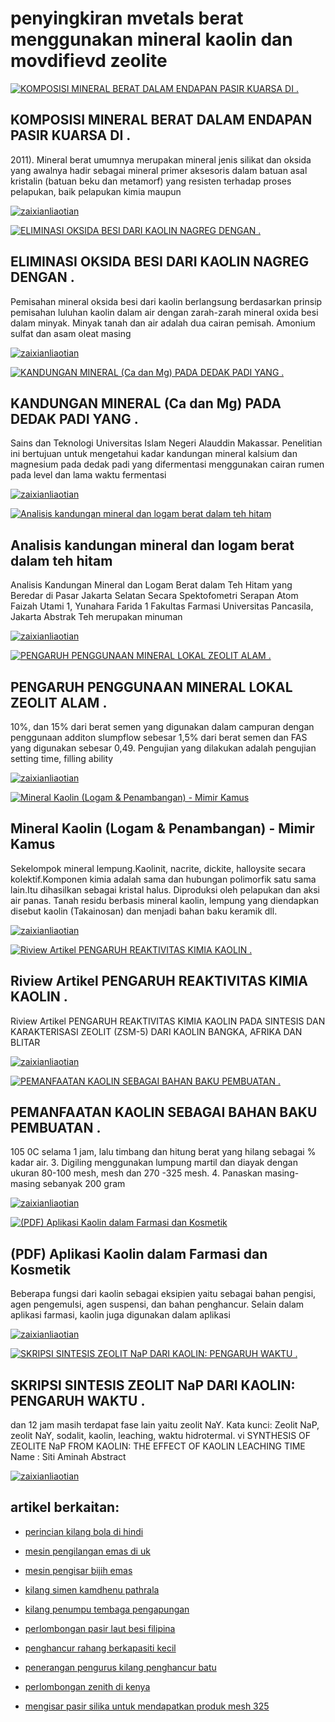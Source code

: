 # penyingkiran mvetals berat menggunakan mineral kaolin dan movdifievd zeolite
<a href="https://mnn.zoosnet.net/LR/Chatpre.aspx?id=MNN94995150&p=https://topgrinding.com/" target="_blank">![KOMPOSISI MINERAL BERAT DALAM ENDAPAN PASIR KUARSA DI .](https://github.com/technlg/images/blob/main/24.jpg)</a>
## KOMPOSISI MINERAL BERAT DALAM ENDAPAN PASIR KUARSA DI .
2011). Mineral berat umumnya merupakan mineral jenis silikat dan oksida yang awalnya hadir sebagai mineral primer aksesoris dalam batuan asal kristalin (batuan beku dan metamorf) yang resisten terhadap proses pelapukan, baik pelapukan kimia maupun
<a href="https://mnn.zoosnet.net/LR/Chatpre.aspx?id=MNN94995150&p=https://topgrinding.com/" target="_blank"><img src="https://github.com/technlg/images/raw/main/chat11.jpg" alt="zaixianliaotian"/></a><a href="//whatsapp.shibangsoft.com/WhatsApp.php" ><img src="https://github.com/technlg/images/raw/main/chat11.png" alt=""></a>
<a href="https://mnn.zoosnet.net/LR/Chatpre.aspx?id=MNN94995150&p=https://topgrinding.com/" target="_blank">![ELIMINASI OKSIDA BESI DARI KAOLIN NAGREG DENGAN .](https://github.com/technlg/images/blob/main/15.jpg)</a>
## ELIMINASI OKSIDA BESI DARI KAOLIN NAGREG DENGAN .
Pemisahan mineral oksida besi dari kaolin berlangsung berdasarkan prinsip pemisahan luluhan kaolin dalam air dengan zarah-zarah mineral oxida besi dalam minyak. Minyak tanah dan air adalah dua cairan pemisah. Amonium sulfat dan asam oleat masing
<a href="https://mnn.zoosnet.net/LR/Chatpre.aspx?id=MNN94995150&p=https://topgrinding.com/" target="_blank"><img src="https://github.com/technlg/images/raw/main/chat11.jpg" alt="zaixianliaotian"/></a><a href="//whatsapp.shibangsoft.com/WhatsApp.php" ><img src="https://github.com/technlg/images/raw/main/chat11.png" alt=""></a>
<a href="https://mnn.zoosnet.net/LR/Chatpre.aspx?id=MNN94995150&p=https://topgrinding.com/" target="_blank">![KANDUNGAN MINERAL (Ca dan Mg) PADA DEDAK PADI YANG .](https://github.com/technlg/images/blob/main/18.jpg)</a>
## KANDUNGAN MINERAL (Ca dan Mg) PADA DEDAK PADI YANG .
Sains dan Teknologi Universitas Islam Negeri Alauddin Makassar. Penelitian ini bertujuan untuk mengetahui kadar kandungan mineral kalsium dan magnesium pada dedak padi yang difermentasi menggunakan cairan rumen pada level dan lama waktu fermentasi
<a href="https://mnn.zoosnet.net/LR/Chatpre.aspx?id=MNN94995150&p=https://topgrinding.com/" target="_blank"><img src="https://github.com/technlg/images/raw/main/chat11.jpg" alt="zaixianliaotian"/></a><a href="//whatsapp.shibangsoft.com/WhatsApp.php" ><img src="https://github.com/technlg/images/raw/main/chat11.png" alt=""></a>
<a href="https://mnn.zoosnet.net/LR/Chatpre.aspx?id=MNN94995150&p=https://topgrinding.com/" target="_blank">![Analisis kandungan mineral dan logam berat dalam teh hitam](https://github.com/technlg/images/blob/main/24.jpg)</a>
## Analisis kandungan mineral dan logam berat dalam teh hitam
Analisis Kandungan Mineral dan Logam Berat dalam Teh Hitam yang Beredar di Pasar Jakarta Selatan Secara Spektofometri Serapan Atom Faizah Utami 1, Yunahara Farida 1 Fakultas Farmasi Universitas Pancasila, Jakarta Abstrak Teh merupakan minuman
<a href="https://mnn.zoosnet.net/LR/Chatpre.aspx?id=MNN94995150&p=https://topgrinding.com/" target="_blank"><img src="https://github.com/technlg/images/raw/main/chat11.jpg" alt="zaixianliaotian"/></a><a href="//whatsapp.shibangsoft.com/WhatsApp.php" ><img src="https://github.com/technlg/images/raw/main/chat11.png" alt=""></a>
<a href="https://mnn.zoosnet.net/LR/Chatpre.aspx?id=MNN94995150&p=https://topgrinding.com/" target="_blank">![PENGARUH PENGGUNAAN MINERAL LOKAL ZEOLIT ALAM .](https://github.com/technlg/images/blob/main/17.jpg)</a>
## PENGARUH PENGGUNAAN MINERAL LOKAL ZEOLIT ALAM .
10%, dan 15% dari berat semen yang digunakan dalam campuran dengan penggunaan additon slumpflow sebesar 1,5% dari berat semen dan FAS yang digunakan sebesar 0,49. Pengujian yang dilakukan adalah pengujian setting time, filling ability
<a href="https://mnn.zoosnet.net/LR/Chatpre.aspx?id=MNN94995150&p=https://topgrinding.com/" target="_blank"><img src="https://github.com/technlg/images/raw/main/chat11.jpg" alt="zaixianliaotian"/></a><a href="//whatsapp.shibangsoft.com/WhatsApp.php" ><img src="https://github.com/technlg/images/raw/main/chat11.png" alt=""></a>
<a href="https://mnn.zoosnet.net/LR/Chatpre.aspx?id=MNN94995150&p=https://topgrinding.com/" target="_blank">![Mineral Kaolin (Logam & Penambangan) - Mimir Kamus](https://github.com/technlg/images/blob/main/52.jpg)</a>
## Mineral Kaolin (Logam & Penambangan) - Mimir Kamus
Sekelompok mineral lempung.Kaolinit, nacrite, dickite, halloysite secara kolektif.Komponen kimia adalah sama dan hubungan polimorfik satu sama lain.Itu dihasilkan sebagai kristal halus. Diproduksi oleh pelapukan dan aksi air panas. Tanah residu berbasis mineral kaolin, lempung yang diendapkan disebut kaolin (Takainosan) dan menjadi bahan baku keramik dll.
<a href="https://mnn.zoosnet.net/LR/Chatpre.aspx?id=MNN94995150&p=https://topgrinding.com/" target="_blank"><img src="https://github.com/technlg/images/raw/main/chat11.jpg" alt="zaixianliaotian"/></a><a href="//whatsapp.shibangsoft.com/WhatsApp.php" ><img src="https://github.com/technlg/images/raw/main/chat11.png" alt=""></a>
<a href="https://mnn.zoosnet.net/LR/Chatpre.aspx?id=MNN94995150&p=https://topgrinding.com/" target="_blank">![Riview Artikel PENGARUH REAKTIVITAS KIMIA KAOLIN .](https://github.com/technlg/images/blob/main/40.jpg)</a>
## Riview Artikel PENGARUH REAKTIVITAS KIMIA KAOLIN .
Riview Artikel PENGARUH REAKTIVITAS KIMIA KAOLIN PADA SINTESIS DAN KARAKTERISASI ZEOLIT (ZSM-5) DARI KAOLIN BANGKA, AFRIKA DAN BLITAR
<a href="https://mnn.zoosnet.net/LR/Chatpre.aspx?id=MNN94995150&p=https://topgrinding.com/" target="_blank"><img src="https://github.com/technlg/images/raw/main/chat11.jpg" alt="zaixianliaotian"/></a><a href="//whatsapp.shibangsoft.com/WhatsApp.php" ><img src="https://github.com/technlg/images/raw/main/chat11.png" alt=""></a>
<a href="https://mnn.zoosnet.net/LR/Chatpre.aspx?id=MNN94995150&p=https://topgrinding.com/" target="_blank">![PEMANFAATAN KAOLIN SEBAGAI BAHAN BAKU PEMBUATAN .](https://github.com/technlg/images/blob/main/65.jpg)</a>
## PEMANFAATAN KAOLIN SEBAGAI BAHAN BAKU PEMBUATAN .
105 0C selama 1 jam, lalu timbang dan hitung berat yang hilang sebagai % kadar air. 3. Digiling menggunakan lumpung martil dan diayak dengan ukuran 80-100 mesh, mesh dan 270 -325 mesh. 4. Panaskan masing-masing sebanyak 200 gram
<a href="https://mnn.zoosnet.net/LR/Chatpre.aspx?id=MNN94995150&p=https://topgrinding.com/" target="_blank"><img src="https://github.com/technlg/images/raw/main/chat11.jpg" alt="zaixianliaotian"/></a><a href="//whatsapp.shibangsoft.com/WhatsApp.php" ><img src="https://github.com/technlg/images/raw/main/chat11.png" alt=""></a>
<a href="https://mnn.zoosnet.net/LR/Chatpre.aspx?id=MNN94995150&p=https://topgrinding.com/" target="_blank">![(PDF) Aplikasi Kaolin dalam Farmasi dan Kosmetik](https://github.com/technlg/images/blob/main/61.jpg)</a>
## (PDF) Aplikasi Kaolin dalam Farmasi dan Kosmetik
Beberapa fungsi dari kaolin sebagai eksipien yaitu sebagai bahan pengisi, agen pengemulsi, agen suspensi, dan bahan penghancur. Selain dalam aplikasi farmasi, kaolin juga digunakan dalam aplikasi 
<a href="https://mnn.zoosnet.net/LR/Chatpre.aspx?id=MNN94995150&p=https://topgrinding.com/" target="_blank"><img src="https://github.com/technlg/images/raw/main/chat11.jpg" alt="zaixianliaotian"/></a><a href="//whatsapp.shibangsoft.com/WhatsApp.php" ><img src="https://github.com/technlg/images/raw/main/chat11.png" alt=""></a>
<a href="https://mnn.zoosnet.net/LR/Chatpre.aspx?id=MNN94995150&p=https://topgrinding.com/" target="_blank">![SKRIPSI SINTESIS ZEOLIT NaP DARI KAOLIN: PENGARUH WAKTU .](https://github.com/technlg/images/blob/main/66.jpg)</a>
## SKRIPSI SINTESIS ZEOLIT NaP DARI KAOLIN: PENGARUH WAKTU .
dan 12 jam masih terdapat fase lain yaitu zeolit NaY. Kata kunci: Zeolit NaP, zeolit NaY, sodalit, kaolin, leaching, waktu hidrotermal. vi SYNTHESIS OF ZEOLITE NaP FROM KAOLIN: THE EFFECT OF KAOLIN LEACHING TIME Name : Siti Aminah Abstract 
<a href="https://mnn.zoosnet.net/LR/Chatpre.aspx?id=MNN94995150&p=https://topgrinding.com/" target="_blank"><img src="https://github.com/technlg/images/raw/main/chat11.jpg" alt="zaixianliaotian"/></a><a href="//whatsapp.shibangsoft.com/WhatsApp.php" ><img src="https://github.com/technlg/images/raw/main/chat11.png" alt=""></a>
## artikel berkaitan:
* [perincian kilang bola di hindi](perincian%20kilang%20bola%20di%20hindi.md)
* [mesin pengilangan emas di uk](mesin%20pengilangan%20emas%20di%20uk.md)
* [mesin pengisar bijih emas](mesin%20pengisar%20bijih%20emas.md)
* [kilang simen kamdhenu pathrala](kilang%20simen%20kamdhenu%20pathrala.md)
* [kilang penumpu tembaga pengapungan](kilang%20penumpu%20tembaga%20pengapungan.md)
* [perlombongan pasir laut besi filipina](perlombongan%20pasir%20laut%20besi%20filipina.md)
* [penghancur rahang berkapasiti kecil](penghancur%20rahang%20berkapasiti%20kecil.md)
* [penerangan pengurus kilang penghancur batu](penerangan%20pengurus%20kilang%20penghancur%20batu.md)
* [perlombongan zenith di kenya](perlombongan%20zenith%20di%20kenya.md)
* [mengisar pasir silika untuk mendapatkan produk mesh 325](mengisar%20pasir%20silika%20untuk%20mendapatkan%20produk%20mesh%20325.md)
